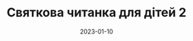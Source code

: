 ---
date: '2023-01-10'
title: "Cвяткова читанка для дітей 2"
thumbnail: "/calendarImg/e57edb_bfd4e3b5decc4259911f46f6c376b000_mv2.jpg"
link: 'https://docs.google.com/forms/d/e/1FAIpQLSd91BiSuBVD5w9SgOIotsghWuYbdT7v5GKyxtRgBhLVXxHy7w/viewform?usp=sharing'
---